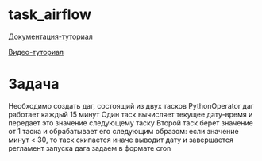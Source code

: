 # task_airflow

[Документация-туториал](https://airflow.apache.org/docs/apache-airflow/stable/tutorial.html)

[Видео-туториал](https://www.youtube.com/watch?v=AHMm1wfGuHE&list=PLYizQ5FvN6pvIOcOd6dFZu3lQqc6zBGp2)

# Задача 
Необходимо создать даг, состоящий из двух тасков PythonOperator
даг работает каждый 15 минут
Один таск вычисляет текущее дату-время и передает это значение следующему таску
Второй таск берет значение от 1 таска и обрабатывает его следующим образом:
если значение минут < 30, то таск скипается
иначе выводит дату и завершается
регламент запуска дага задаем в формате cron

